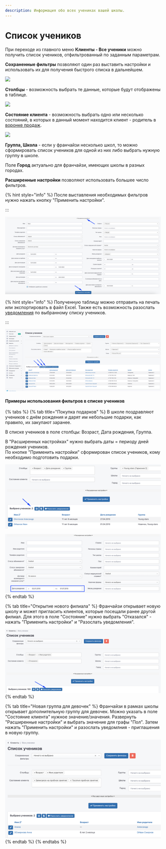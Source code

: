 ```yaml
---
description: Информация обо всех учениках вашей школы.
---
```


# Список учеников

При переходе из главного меню **Клиенты - Все ученики** можно получить список учеников, отфильтрованный по заданным параметрам.   &#x20;

**Сохраненные фильтры** позволяют один раз выставить настройки и использовать их для получения быстрого списка в дальнейшем.&#x20;

![](../.gitbook/assets/Screenshot\_302.png)

**Столбцы** - возможность выбрать те данные, которые будут отображены в таблице.

![](<../.gitbook/assets/Screenshot\_304 (1).png>)

**Состояние клиента** - возможность выбрать одно или несколько состояний, в которых в данный момент находится клиент - родитель в [воронке продаж](../klienty/sostoyanie-klientov.md).

![](../.gitbook/assets/Screenshot\_305.png)

**Группа, Школа** - если у франчайзи несколько школ, то можно сформировать список учеников для одной из них либо выбрать нужную группу в школе.&#x20;

Поле **Город** актуально для франчайзи, имеющих школы в разных городах.



**Расширенные настройки**  позволяют использовать большее число фильтров.&#x20;

{% hint style="info" %}
После выставления необходимых фильтров нужно нажать кнопку "Применить настройки".

:::

![](<../.gitbook/assets/image (32).png>)

{% hint style="info" %}
Полученную таблицу можно отправить на печать или экспортировать в файл Excel. Также есть возможность разослать [уведомления](../uvedomleniya/rassylka-uvedomlenii.md) по выбранному списку учеников.

:::

![](<../.gitbook/assets/image (47) (1).png>)

#### Примеры использования фильтров в списке учеников

{% tabs %}
{% tab title="Покупка подарков" %}
В школе поздравляют учеников с днём рождения и дарят им небольшие подарки, как правило, их закупают заранее.&#x20;

В  списке учеников  в поле столбцы:  Возраст, Дата рождения, Группа.

В "Расширенных настройках" нужно выбрать даты  =  периоду дней рождения учеников.\
По кнопке  "Применить настройки" сформирован список учеников, кому необходимо подготовить подарки.



![](<../.gitbook/assets/image (21) (1) (1).png>)



![](<../.gitbook/assets/image (49).png>)
{% endtab %}

{% tab title="Открытие нового филиала" %}
Франчайзи открывает  новую школу и может пригласить клиентов, которые посещали  ранее другой филиал. Для этого в поле "Состояние" нужно выбрать "Отказался" - нажать "Применить настройки"   и  "Разослать уведомления".



![](<../.gitbook/assets/image (50) (1) (1).png>)
{% endtab %}

{% tab title="Новая группа для девочек" %}
Франчайзи в рамках школы открывает дополнительную группу для девочек. Можно  указать в поле "Состояние клиента"  нужное значение/значения. Развернуть "Расширенные настройки" и выбрать значение для графы "Пол".  Затем нажать "Применить настройки" и разослать уведомлния - приглашения в новую группу.



![](<../.gitbook/assets/image (34) (1).png>)
{% endtab %}
{% endtabs %}





